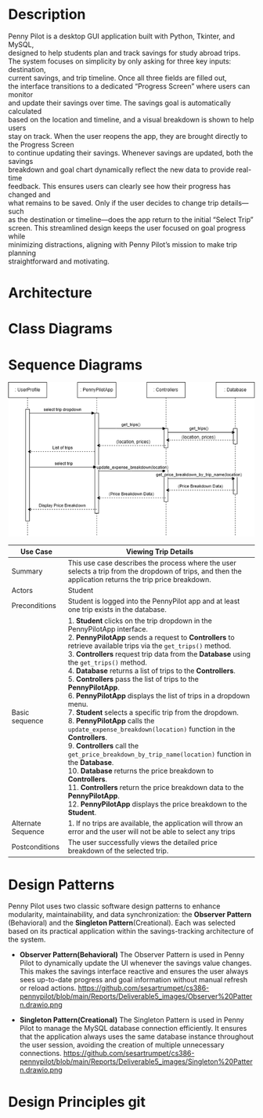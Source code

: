 # Description
Penny Pilot is a desktop GUI application built with Python, Tkinter, and MySQL,  
designed to help students plan and track savings for study abroad trips.  
The system focuses on simplicity by only asking for three key inputs: destination,  
current savings, and trip timeline. Once all three fields are filled out,  
the interface transitions to a dedicated “Progress Screen” where users can monitor  
and update their savings over time. The savings goal is automatically calculated  
based on the location and timeline, and a visual breakdown is shown to help users  
stay on track. 
When the user reopens the app, they are brought directly to the Progress Screen  
to continue updating their savings. Whenever savings are updated, both the savings  
breakdown and goal chart dynamically reflect the new data to provide real-time  
feedback. This ensures users can clearly see how their progress has changed and  
what remains to be saved. Only if the user decides to change trip details—such  
as the destination or timeline—does the app return to the initial “Select Trip”  
screen. This streamlined design keeps the user focused on goal progress while  
minimizing distractions, aligning with Penny Pilot’s mission to make trip planning  
straightforward and motivating.    

# Architecture    

# Class Diagrams   

# Sequence Diagrams   

![image](Deliverable5_images/Sequence%20Diagram.png)

| Use Case         | Viewing Trip Details                                                                                                                      |
|------------------|-------------------------------------------------------------------------------------------------------------------------------------------|
| Summary          | This use case describes the process where the user selects a trip from the dropdown of trips, and then the application returns the trip price breakdown. |
| Actors           | Student                                                                                                                                   |
| Preconditions    | Student is logged into the PennyPilot app and at least one trip exists in the database.                                                   |
| Basic sequence   | 1. **Student** clicks on the trip dropdown in the PennyPilotApp interface.  <br> 2. **PennyPilotApp** sends a request to **Controllers** to retrieve available trips via the `get_trips()` method.  <br> 3. **Controllers** request trip data from the **Database** using the `get_trips()` method.  <br> 4. **Database** returns a list of trips to the **Controllers**.  <br> 5. **Controllers** pass the list of trips to the **PennyPilotApp**.  <br> 6. **PennyPilotApp** displays the list of trips in a dropdown menu.  <br> 7. **Student** selects a specific trip from the dropdown.  <br> 8. **PennyPilotApp** calls the `update_expense_breakdown(location)` function in the **Controllers**.  <br> 9. **Controllers** call the `get_price_breakdown_by_trip_name(location)` function in the **Database**.  <br> 10. **Database** returns the price breakdown to **Controllers**.  <br> 11. **Controllers** return the price breakdown data to the **PennyPilotApp**.  <br> 12. **PennyPilotApp** displays the price breakdown to the **Student**. |
| Alternate Sequence | 1. If no trips are available, the application will throw an error and the user will not be able to select any trips |
| Postconditions   | The user successfully views the detailed price breakdown of the selected trip.                                                           |

# Design Patterns     
Penny Pilot uses two classic software design patterns to enhance modularity, maintainability, and data synchronization: the **Observer Pattern** (Behavioral) and the **Singleton Pattern**(Creational). Each was selected based on its practical application within the savings-tracking architecture of the system.   

- **Observer Pattern(Behavioral)**
The Observer Pattern is used in Penny Pilot to dynamically update the UI whenever the savings value changes. This makes the savings interface reactive and ensures the user always sees up-to-date progress and goal information without manual refresh or reload actions.
https://github.com/sesartrumpet/cs386-pennypilot/blob/main/Reports/Deliverable5_images/Observer%20Pattern.drawio.png

  
- **Singleton Pattern(Creational)**
The Singleton Pattern is used in Penny Pilot to manage the MySQL database connection efficiently. It ensures that the application always uses the same database instance throughout the user session, avoiding the creation of multiple unnecessary connections.
https://github.com/sesartrumpet/cs386-pennypilot/blob/main/Reports/Deliverable5_images/Singleton%20Pattern.drawio.png

 


# Design Principles  git 
